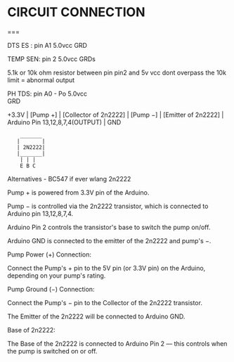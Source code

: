 <h1>CIRCUIT CONNECTION</h1>

===

DTS ES :
   pin A1
   5.0vcc
   GRD


TEMP SEN:
   pin 2
   5.0vcc
   GRDs

   5.1k or 10k  ohm resistor between pin pin2 and 5v vcc 
   dont overpass the 10k limit = abnormal output



PH TDS:
   pin A0 - Po
   5.0vcc   
   GRD


  +3.3V
        |
    [Pump +]
        |
[Collector of 2n2222]
        |
    [Pump −]
        |
[Emitter of 2n2222]
        |
    Arduino Pin 13,12,8,7,4(OUTPUT)
        |
    GND



        _______
       |       |
       | 2N2222|
       |_______|
        | | |
        E B C

Alternatives - BC547 if ever wlang 2n2222 


Pump + is powered from 3.3V pin of the Arduino.

Pump − is controlled via the 2n2222 transistor, which is connected to Arduino pin 13,12,8,7,4.

Arduino Pin 2 controls the transistor's base to switch the pump on/off.

Arduino GND is connected to the emitter of the 2n2222 and pump's −.




Pump Power (+) Connection:

Connect the Pump's + pin to the 5V pin (or 3.3V pin) on the Arduino, depending on your pump's rating.

Pump Ground (−) Connection:

Connect the Pump's − pin to the Collector of the 2n2222 transistor.

The Emitter of the 2n2222 will be connected to Arduino GND.

Base of 2n2222:

The Base of the 2n2222 is connected to Arduino Pin 2 — this controls when the pump is switched on or off.

